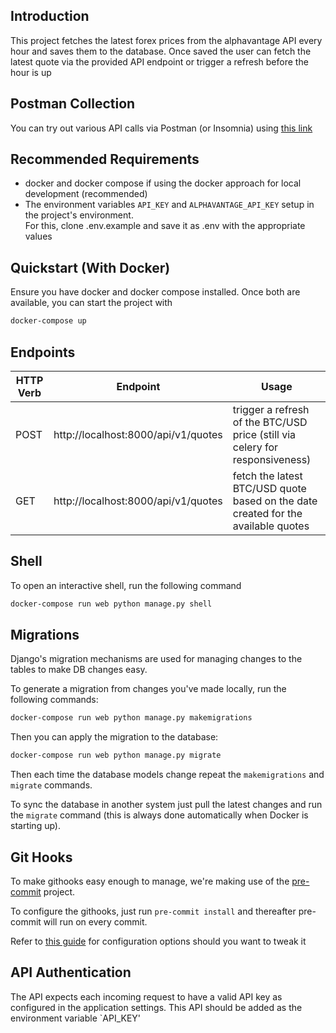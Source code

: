 ## Introduction

This project fetches the latest forex prices from the alphavantage API every hour and saves them to the database. 
Once saved the user can fetch the latest quote via the provided API endpoint or trigger a refresh before the hour is up

## Postman Collection

You can try out various API calls via Postman (or Insomnia) using [this link](https://www.getpostman.com/collections/85efa8a64f4cc52d70dd)

## Recommended Requirements

- docker and docker compose if using the docker approach for local development (recommended)
- The environment variables `API_KEY` and `ALPHAVANTAGE_API_KEY` setup in the project's environment.  
  For this, clone .env.example and save it as .env with the appropriate values

## Quickstart (With Docker)

Ensure you have docker and docker compose installed.  Once both are available, you can start the project with

```bash
docker-compose up
```

## Endpoints

| HTTP Verb  | Endpoint  |  Usage |
|---|---|---|
| POST | http://localhost:8000/api/v1/quotes | trigger a refresh of the BTC/USD price (still via celery for responsiveness)  |
| GET  | http://localhost:8000/api/v1/quotes  | fetch the latest BTC/USD quote based on the date created for the available quotes |

## Shell

To open an interactive shell, run the following command

```bash
docker-compose run web python manage.py shell
```

## Migrations

Django's migration mechanisms are used for managing changes to the tables to make DB changes easy.

To generate a migration from changes you've made locally, run the following commands:

```bash
docker-compose run web python manage.py makemigrations
```

Then you can apply the migration to the database:

```bash
docker-compose run web python manage.py migrate
```

Then each time the database models change repeat the `makemigrations` and `migrate` commands.

To sync the database in another system just pull the latest changes and run the `migrate` command (this is always done automatically when Docker is starting up).

## Git Hooks

To make githooks easy enough to manage, we're making use of the [pre-commit](https://pre-commit.com/) project.

To configure the githooks, just run `pre-commit install` and thereafter pre-commit will run on every commit.

Refer to [this guide](https://pre-commit.com/#2-add-a-pre-commit-configuration) for configuration options should you want to tweak it

## API Authentication

The API expects each incoming request to have a valid API key as configured in the application settings.  This API should be added as the environment variable `API_KEY'
